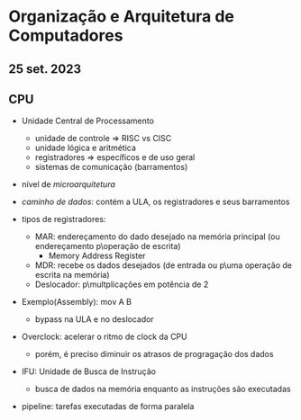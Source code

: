 # Organização e Arquitetura de Computadores
## 25 set. 2023

## CPU

- Unidade Central de Processamento
	+ unidade de controle => RISC vs CISC
	+ unidade lógica e aritmética
	+ registradores => específicos e de uso geral
	+ sistemas de comunicação (barramentos)

- nível de *microarquitetura*

- *caminho de dados*: contém a ULA, os registradores e seus barramentos

- tipos de registradores:
	+ MAR: endereçamento do dado desejado na memória principal
	(ou endereçamento p\operação de escrita)
		- Memory Address Register
	+ MDR: recebe os dados desejados
	(de entrada ou p\uma operação de escrita na memória)
	+ Deslocador: p\multplicações em potência de 2

- Exemplo(Assembly): mov A B
	+ bypass na ULA e no deslocador

- Overclock: acelerar o ritmo de clock da CPU
	+ porém, é preciso diminuir os atrasos de progragação dos dados

- IFU: Unidade de Busca de Instrução
	+ busca de dados na memória enquanto as instruções são executadas

- pipeline: tarefas executadas de forma paralela
